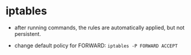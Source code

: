 # iptables

- after running commands, the rules are automatically applied, but not persistent.

- change default policy for FORWARD:
`iptables -P FORWARD ACCEPT`

